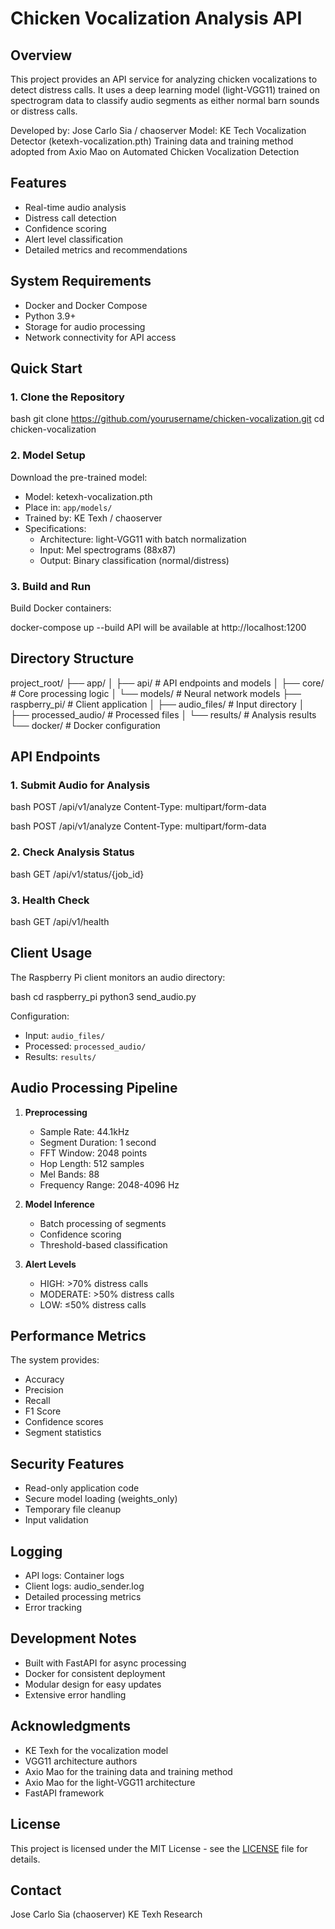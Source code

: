 # Chicken Vocalization Analysis API

## Overview
This project provides an API service for analyzing chicken vocalizations to detect distress calls. It uses a deep learning model (light-VGG11) trained on spectrogram data to classify audio segments as either normal barn sounds or distress calls.

Developed by: Jose Carlo Sia / chaoserver
Model: KE Tech Vocalization Detector (ketexh-vocalization.pth)
Training data and training method adopted from Axio Mao on Automated Chicken Vocalization Detection

## Features
- Real-time audio analysis
- Distress call detection
- Confidence scoring
- Alert level classification
- Detailed metrics and recommendations

## System Requirements
- Docker and Docker Compose
- Python 3.9+
- Storage for audio processing
- Network connectivity for API access

## Quick Start

### 1. Clone the Repository 

bash
git clone https://github.com/yourusername/chicken-vocalization.git
cd chicken-vocalization


### 2. Model Setup
Download the pre-trained model:
- Model: ketexh-vocalization.pth
- Place in: `app/models/`
- Trained by: KE Texh / chaoserver
- Specifications:
  - Architecture: light-VGG11 with batch normalization
  - Input: Mel spectrograms (88x87)
  - Output: Binary classification (normal/distress)

### 3. Build and Run


Build Docker containers:

docker-compose up --build
API will be available at http://localhost:1200

## Directory Structure

project_root/
├── app/
│ ├── api/ # API endpoints and models
│ ├── core/ # Core processing logic
│ └── models/ # Neural network models
├── raspberry_pi/ # Client application
│ ├── audio_files/ # Input directory
│ ├── processed_audio/ # Processed files
│ └── results/ # Analysis results
└── docker/ # Docker configuration

## API Endpoints

### 1. Submit Audio for Analysis

bash
POST /api/v1/analyze
Content-Type: multipart/form-data

bash
POST /api/v1/analyze
Content-Type: multipart/form-data


### 2. Check Analysis Status

bash
GET /api/v1/status/{job_id}

### 3. Health Check

bash
GET /api/v1/health

## Client Usage
The Raspberry Pi client monitors an audio directory:

bash
cd raspberry_pi
python3 send_audio.py


Configuration:
- Input: `audio_files/`
- Processed: `processed_audio/`
- Results: `results/`

## Audio Processing Pipeline

1. **Preprocessing**
   - Sample Rate: 44.1kHz
   - Segment Duration: 1 second
   - FFT Window: 2048 points
   - Hop Length: 512 samples
   - Mel Bands: 88
   - Frequency Range: 2048-4096 Hz

2. **Model Inference**
   - Batch processing of segments
   - Confidence scoring
   - Threshold-based classification

3. **Alert Levels**
   - HIGH: >70% distress calls
   - MODERATE: >50% distress calls
   - LOW: ≤50% distress calls

## Performance Metrics
The system provides:
- Accuracy
- Precision
- Recall
- F1 Score
- Confidence scores
- Segment statistics

## Security Features
- Read-only application code
- Secure model loading (weights_only)
- Temporary file cleanup
- Input validation

## Logging
- API logs: Container logs
- Client logs: audio_sender.log
- Detailed processing metrics
- Error tracking

## Development Notes
- Built with FastAPI for async processing
- Docker for consistent deployment
- Modular design for easy updates
- Extensive error handling

## Acknowledgments
- KE Texh for the vocalization model
- VGG11 architecture authors
- Axio Mao for the training data and training method
- Axio Mao for the light-VGG11 architecture
- FastAPI framework

## License
This project is licensed under the MIT License - see the [LICENSE](LICENSE) file for details.

## Contact
Jose Carlo Sia (chaoserver)
KE Texh Research



